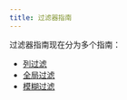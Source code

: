 ```yaml
---
title: 过滤器指南
---
```


<!-- 已弃用 -->

过滤器指南现在分为多个指南：

- [列过滤](../column-filtering.md)
- [全局过滤](../global-filtering.md)
- [模糊过滤](../fuzzy-filtering.md)
<!-- - [分面值](../faceted-values.md) -->